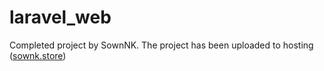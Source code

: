 # laravel_web
Completed project by SownNK.
The project has been uploaded to hosting ([sownk.store](https://sownk.store/))

